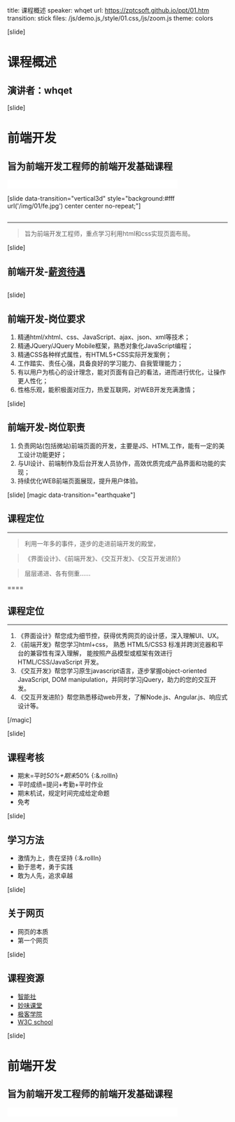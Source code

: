 title: 课程概述
speaker: whqet
url: https://zptcsoft.github.io/ppt/01.htm
transition: stick
files: /js/demo.js,/style/01.css,/js/zoom.js
theme: colors

[slide]

# 课程概述
## 演讲者：whqet

[slide]

# 前端开发
## 旨为前端开发工程师的前端开发基础课程
<small style="vertical-align:middle;display:inline-block"><iframe src="//ghbtns.com/github-btn.html?user=zptcsoft&repo=zptcsoft.github.io&type=star&count=true" allowtransparency="true" frameborder="0" scrolling="0" width="100" height="20" style="width:110px;height:20px;  background-color: transparent;"></iframe><iframe src="//ghbtns.com/github-btn.html?user=zptcsoft&repo=zptcsoft.github.io&type=fork&count=true" allowtransparency="true" frameborder="0" scrolling="0" width="100" height="20" style="width:110px;height:20px;  background-color: transparent;"></iframe><iframe src="//ghbtns.com/github-btn.html?user=zptcsoft&repo=zptcsoft.github.io&type=follow&count=false" allowtransparency="true" frameborder="0" scrolling="0" width="170" height="20" style="width:170px;height:20px;  background-color: transparent;"></iframe></small>


[slide data-transition="vertical3d" style="background:#fff url('/img/01/fe.jpg') center center no-repeat;"]
##   
----
>旨为前端开发工程师，重点学习利用html和css实现页面布局。


[slide]
## 前端开发-[薪资待遇](http://www.jobui.com/salary/%E6%9D%AD%E5%B7%9E-web%E5%89%8D%E7%AB%AF%E5%BC%80%E5%8F%91%E5%B8%88/)
<img src="/img/01/salary.png" alt="">

[slide]
## 前端开发-岗位要求
1. 精通html/xhtml、css、JavaScript、ajax、json、xml等技术；
2. 精通JQuery/JQuery Mobile框架，熟悉对象化JavaScript编程；
3. 精通CSS各种样式属性，有HTML5+CSS实际开发案例；
4. 工作踏实、责任心强，具备良好的学习能力、自我管理能力；
5. 有以用户为核心的设计理念，能对页面有自己的看法，进而进行优化，让操作更人性化；
6. 性格乐观，能积极面对压力，热爱互联网，对WEB开发充满激情；

[slide]
## 前端开发-岗位职责
1. 负责网站(包括微站)前端页面的开发，主要是JS、HTML工作，能有一定的美工设计功能更好；
2. 与UI设计、前端制作及后台开发人员协作，高效优质完成产品界面和功能的实现；
3. 持续优化WEB前端页面展现，提升用户体验。


[slide]
[magic data-transition="earthquake"]
## 课程定位
-----
> 利用一年多的事件，逐步的走进前端开发的殿堂，

>《界面设计》、《前端开发》、《交互开发》、《交互开发进阶》

> 层层递进、各有侧重……

====
## 课程定位
-----
1. 《界面设计》帮您成为细节控，获得优秀网页的设计感，深入理解UI、UX。
2. 《前端开发》帮您学习html+css， 熟悉 HTML5/CSS3 标准并跨浏览器和平台的兼容性有深入理解， 能按照产品模型或框架有效进行 HTML/CSS/JavaScript 开发。
3. 《交互开发》帮您学习原生javascript语言，逐步掌握object-oriented JavaScript, DOM manipulation，并同时学习jQuery，助力的您的交互开发。
4. 《交互开发进阶》帮您熟悉移动web开发，了解Node.js、Angular.js、响应式设计等。

[/magic]

[slide]
## 课程考核
- 期末=平时*50%+期末*50% {:&.rollIn}
- 平时成绩=提问+考勤+平时作业
- 期末机试，规定时间完成给定命题
- 免考

[slide]
## 学习方法
- 激情为上，贵在坚持 {:&.rollIn}
- 勤于思考，勇于实践
- 敢为人先，追求卓越

[slide]
## 关于网页
- 网页的本质
- 第一个网页

[slide]
## 课程资源
- [智能社](http://www.zhinengshe.com/)
- [妙味课堂](http://www.miaov.com/)
- [极客学院](http://www.jikexueyuan.com/)
- [W3C school](http://www.w3school.com.cn/)

[slide]

# 前端开发
## 旨为前端开发工程师的前端开发基础课程
<small style="vertical-align:middle;display:inline-block"><iframe src="//ghbtns.com/github-btn.html?user=zptcsoft&repo=zptcsoft.github.io&type=star&count=true" allowtransparency="true" frameborder="0" scrolling="0" width="100" height="20" style="width:110px;height:20px;  background-color: transparent;"></iframe><iframe src="//ghbtns.com/github-btn.html?user=zptcsoft&repo=zptcsoft.github.io&type=fork&count=true" allowtransparency="true" frameborder="0" scrolling="0" width="100" height="20" style="width:110px;height:20px;  background-color: transparent;"></iframe><iframe src="//ghbtns.com/github-btn.html?user=zptcsoft&repo=zptcsoft.github.io&type=follow&count=false" allowtransparency="true" frameborder="0" scrolling="0" width="170" height="20" style="width:170px;height:20px;  background-color: transparent;"></iframe></small>
